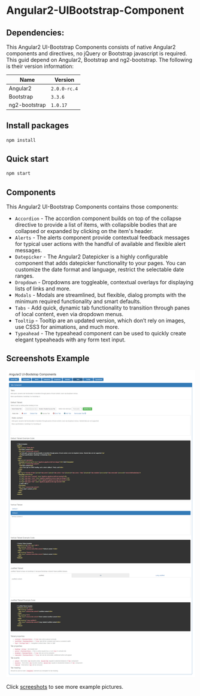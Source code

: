 # Angular2-UIBootstrap-Component

## Dependencies:
This Angular2 UI-Bootstrap Components consists of native Angular2 components and directives, no jQuery or Bootstrap javascript is required.
This guid depend on Angular2, Bootstrap and ng2-bootstrap. The following is their version information:

Name	        | Version
---           | ---
Angular2      |	`2.0.0-rc.4`
Bootstrap	    | `3.3.6`
ng2-bootstrap	| `1.0.17`

## Install packages
```bash
npm install
```

## Quick start
```bash
npm start
```

## Components
This Angular2 UI-Bootstrap Components contains those components:
* `Accordion` - The accordion component builds on top of the collapse directive to provide a list of items, with collapsible bodies that are collapsed or expanded by clicking on the item's header.
* `Alerts` - The alerts component provide contextual feedback messages for typical user actions with the handful of available and flexible alert messages.
* `Datepicker` - The Angular2 Datepicker is a highly configurable component that adds datepicker functionality to your pages. You can customize the date format and language, restrict the selectable date ranges.
* `Dropdown` - Dropdowns are toggleable, contextual overlays for displaying lists of links and more.
* `Modals` - Modals are streamlined, but flexible, dialog prompts with the minimum required functionality and smart defaults.
* `Tabs` - Add quick, dynamic tab functionality to transition through panes of local content, even via dropdown menus.
* `Tooltip` - Tooltip are an updated version, which don’t rely on images, use CSS3 for animations, and much more.
* `Typeahead` - The typeahead component can be used to quickly create elegant typeaheads with any form text input.

## Screenshots Example
![Screenshots Example](https://github.com/huangxubo23/Angular2-UIBootstrap-Component/blob/master/screenshots/Angular2%20UI%20Bootstrap%20Components_Tabs.png)

Click [screeshots](https://github.com/huangxubo23/Angular2-UIBootstrap-Component/tree/master/screenshots) to see more example pictures.
